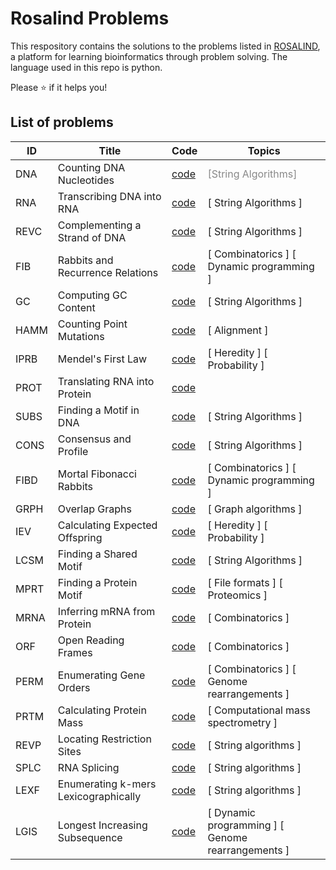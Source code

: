 # Rosalind Problems
This respository contains the solutions to the problems listed in [ROSALIND](https://rosalind.info/), a platform for learning bioinformatics through problem solving. The language used in this repo is python.

Please ⭐ if it helps you!


## List of problems


| ID    | Title                      | Code     | Topics      |
| ----- | -------------------------- | -------- | ----------- |
| DNA   | Counting DNA Nucleotides   | [code](https://github.com/lamonasapiens/rosalind-problems/blob/main/Problems/DNA_Counting_DNA_nucleotides.py)  | <span style="color: #888888;">[String Algorithms]</span>  |
| RNA   | Transcribing DNA into RNA  | [code](https://github.com/lamonasapiens/rosalind-problems/blob/main/Problems/RNA_Transcribing_DNA_into_RNA.py)  | [ String Algorithms ]  |
| REVC  | Complementing a Strand of DNA  | [code](https://github.com/lamonasapiens/rosalind-problems/blob/main/Problems/REVC_Complementing_a_strand_of_DNA.py)  | [ String Algorithms ]  |
| FIB  | Rabbits and Recurrence Relations  | [code](https://github.com/lamonasapiens/rosalind-problems/blob/main/Problems/FIB_Rabbits_and_Recurrence_Relations.py)  | [ Combinatorics ]  [ Dynamic programming ] |
| GC  | Computing GC Content      | [code](https://github.com/lamonasapiens/rosalind-problems/blob/main/Problems/GC_Computing_GC_Content.py)  | [ String Algorithms ]  |
| HAMM  | Counting Point Mutations  | [code](https://github.com/lamonasapiens/rosalind-problems/blob/main/Problems/HAMM_Counting_Point_Mutations.py)  | [ Alignment ]  |
| IPRB  | Mendel's First Law      | [code](https://github.com/lamonasapiens/rosalind-problems/blob/main/Problems/IPRB_Mendel's_First_Law.py)  | [ Heredity ]  [ Probability ] |
| PROT  | Translating RNA into Protein  | [code](https://github.com/lamonasapiens/rosalind-problems/blob/main/Problems/PROT_Translating_RNA_into_Protein.py)  |
| SUBS  | Finding a Motif in DNA  | [code](https://github.com/lamonasapiens/rosalind-problems/blob/main/Problems/SUBS_Finding_a_Motif_in_DNA.py)  | [ String Algorithms ]  |
| CONS  | Consensus and Profile  | [code](https://github.com/lamonasapiens/rosalind-problems/blob/main/Problems/CONS_Consensus_and_Profile.py)  | [ String Algorithms ]  |
| FIBD  | Mortal Fibonacci Rabbits  | [code](https://github.com/lamonasapiens/rosalind-problems/blob/main/Problems/FIBD_Mortal_Fibonacci_Rabbits.py)  | [ Combinatorics ]  [ Dynamic programming ] |
| GRPH  | Overlap Graphs  | [code](https://github.com/lamonasapiens/rosalind-problems/blob/main/Problems/GRPH_Overlap_Graphs.py)  | [ Graph algorithms ] |
| IEV  | Calculating Expected Offspring  | [code](https://github.com/lamonasapiens/rosalind-problems/blob/main/Problems/DNA_Counting_DNA_nucleotides.py)  |  [ Heredity ]  [ Probability ] |
| LCSM  | Finding a Shared Motif  | [code](https://github.com/lamonasapiens/rosalind-problems/blob/main/Problems/IEV_Calculating_Expected_Offspring.py)  |  [ String Algorithms ]  |
| MPRT  | Finding a Protein Motif  | [code](https://github.com/lamonasapiens/rosalind-problems/blob/main/Problems/DNA_Counting_DNA_nucleotides.py)  |  [ File formats ]  [ Proteomics ] |
| MRNA  | Inferring mRNA from Protein  | [code](https://github.com/lamonasapiens/rosalind-problems/blob/main/Problems/MRNA_Inferring_mRNA_from_Protein.py)  | [ Combinatorics ]  |
| ORF  | Open Reading Frames  | [code](https://github.com/lamonasapiens/rosalind-problems/blob/main/Problems/ORF_Open_Reading_Frames.py)  | [ Combinatorics ]  |
| PERM  | Enumerating Gene Orders  | [code](https://github.com/lamonasapiens/rosalind-problems/blob/main/Bioinformatics%20Stronghold/PERM_Enumerating_Gene_Orders.py)  |  [ Combinatorics ]  [ Genome rearrangements ] |
| PRTM  | Calculating Protein Mass  | [code](https://github.com/lamonasapiens/rosalind-problems/blob/main/Problems/PRTM_Calculating_Protein_Mass.py)  | [ Computational mass spectrometry ] |
| REVP  | Locating Restriction Sites  | [code](https://github.com/lamonasapiens/rosalind-problems/blob/main/Problems/REVP_Locating_Restriction_Sites.py)  |  [ String algorithms ] |
| SPLC  | RNA Splicing  | [code](https://github.com/lamonasapiens/rosalind-problems/blob/main/Problems/SPLC_RNA_Splicing.py)  |  [ String algorithms ] |
| LEXF  | Enumerating k-mers Lexicographically  | [code](https://github.com/lamonasapiens/rosalind-problems/blob/main/Problems/LEXF_Enumerating_k-mers_Lexicographically.py)  |  [ String algorithms ] |
| LGIS  | Longest Increasing Subsequence  | [code](https://github.com/lamonasapiens/rosalind-problems/blob/main/Problems/LGIS_Longest_Increasing_Subsequence.py)  |  [ Dynamic programming ]  [ Genome rearrangements ] |

	

